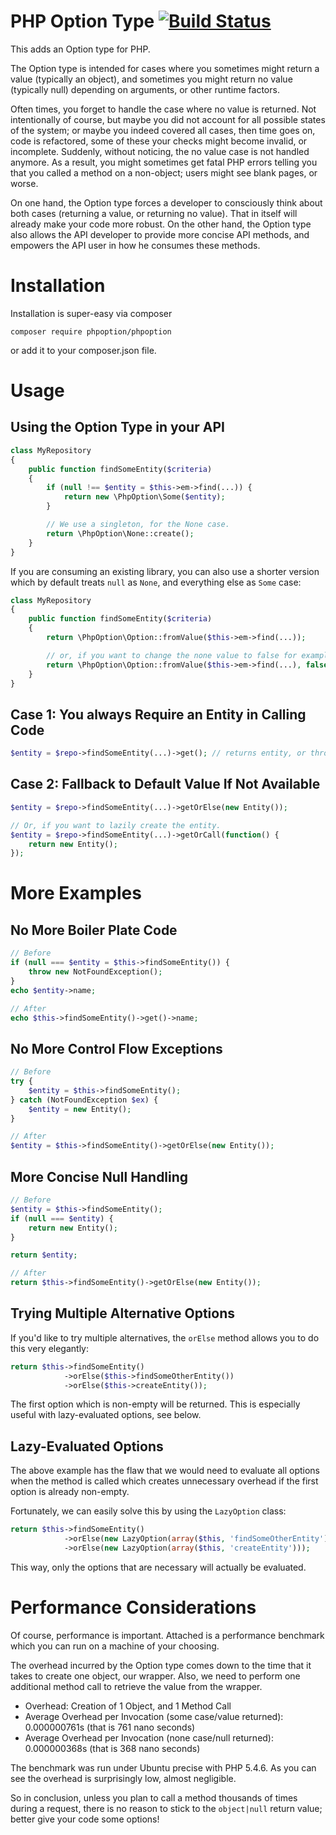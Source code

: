 PHP Option Type [![Build Status](https://secure.travis-ci.org/schmittjoh/php-option.png)](http://travis-ci.org/schmittjoh/php-option)
===============
This adds an Option type for PHP.

The Option type is intended for cases where you sometimes might return a value
(typically an object), and sometimes you might return no value (typically null)
depending on arguments, or other runtime factors.

Often times, you forget to handle the case where no value is returned. Not intentionally
of course, but maybe you did not account for all possible states of the system; or maybe you
indeed covered all cases, then time goes on, code is refactored, some of these your checks 
might become invalid, or incomplete. Suddenly, without noticing, the no value case is not
handled anymore. As a result, you might sometimes get fatal PHP errors telling you that 
you called a method on a non-object; users might see blank pages, or worse.

On one hand, the Option type forces a developer to consciously think about both cases
(returning a value, or returning no value). That in itself will already make your code more
robust. On the other hand, the Option type also allows the API developer to provide
more concise API methods, and empowers the API user in how he consumes these methods.

Installation
============
Installation is super-easy via composer

```
composer require phpoption/phpoption
```

or add it to your composer.json file.


Usage
=====

Using the Option Type in your API
---------------------------------
```php
class MyRepository
{
    public function findSomeEntity($criteria)
    {
        if (null !== $entity = $this->em->find(...)) {
            return new \PhpOption\Some($entity);
        }

        // We use a singleton, for the None case.
        return \PhpOption\None::create();
    }
}
```

If you are consuming an existing library, you can also use a shorter version
which by default treats ``null`` as ``None``, and everything else as ``Some`` case:

```php
class MyRepository
{
    public function findSomeEntity($criteria)
    {
        return \PhpOption\Option::fromValue($this->em->find(...));

        // or, if you want to change the none value to false for example:
        return \PhpOption\Option::fromValue($this->em->find(...), false);
    }
}
```

Case 1: You always Require an Entity in Calling Code
----------------------------------------------------
```php
$entity = $repo->findSomeEntity(...)->get(); // returns entity, or throws exception
```

Case 2: Fallback to Default Value If Not Available
--------------------------------------------------
```php
$entity = $repo->findSomeEntity(...)->getOrElse(new Entity());

// Or, if you want to lazily create the entity.
$entity = $repo->findSomeEntity(...)->getOrCall(function() {
    return new Entity();
});
```

More Examples
=============

No More Boiler Plate Code
-------------------------
```php
// Before
if (null === $entity = $this->findSomeEntity()) {
    throw new NotFoundException();
}
echo $entity->name;

// After
echo $this->findSomeEntity()->get()->name;
```

No More Control Flow Exceptions
-------------------------------
```php
// Before
try {
    $entity = $this->findSomeEntity();
} catch (NotFoundException $ex) {
    $entity = new Entity();
}

// After
$entity = $this->findSomeEntity()->getOrElse(new Entity());
```

More Concise Null Handling
--------------------------
```php
// Before
$entity = $this->findSomeEntity();
if (null === $entity) {
    return new Entity();
}

return $entity;

// After
return $this->findSomeEntity()->getOrElse(new Entity());
```

Trying Multiple Alternative Options
-----------------------------------
If you'd like to try multiple alternatives, the ``orElse`` method allows you to
do this very elegantly:

```php
return $this->findSomeEntity()
            ->orElse($this->findSomeOtherEntity())
            ->orElse($this->createEntity());
```
The first option which is non-empty will be returned. This is especially useful 
with lazy-evaluated options, see below.

Lazy-Evaluated Options
----------------------
The above example has the flaw that we would need to evaluate all options when
the method is called which creates unnecessary overhead if the first option is 
already non-empty.

Fortunately, we can easily solve this by using the ``LazyOption`` class:

```php
return $this->findSomeEntity()
            ->orElse(new LazyOption(array($this, 'findSomeOtherEntity')))
            ->orElse(new LazyOption(array($this, 'createEntity')));
```

This way, only the options that are necessary will actually be evaluated.


Performance Considerations
==========================
Of course, performance is important. Attached is a performance benchmark which
you can run on a machine of your choosing.

The overhead incurred by the Option type comes down to the time that it takes to
create one object, our wrapper. Also, we need to perform one additional method call
to retrieve the value from the wrapper.

* Overhead: Creation of 1 Object, and 1 Method Call
* Average Overhead per Invocation (some case/value returned): 0.000000761s (that is 761 nano seconds)
* Average Overhead per Invocation (none case/null returned): 0.000000368s (that is 368 nano seconds)

The benchmark was run under Ubuntu precise with PHP 5.4.6. As you can see the
overhead is surprisingly low, almost negligible.

So in conclusion, unless you plan to call a method thousands of times during a
request, there is no reason to stick to the ``object|null`` return value; better give
your code some options!
